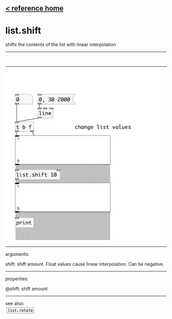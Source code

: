 [< reference home](index.html)
---

# list.shift


shifts the contents of the list with linear interpolation

---

<br>


---


![example](examples/list.shift-example.jpg)

---
arguments:

shift: shift amount. Float values cause linear
            interpolation. Can be negative.<br>

---
properties:

@shift: shift amount<br>

---
see also:<br>
[![list.rotate](img/object_list.rotate.png)](list.rotate.html)
